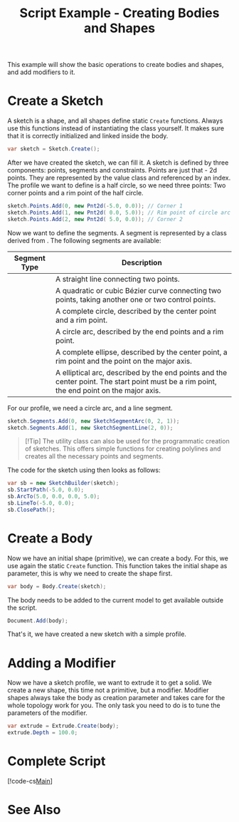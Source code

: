 ﻿---
uid: cb7fcf59-b5d0-42c4-938e-e8cdbe3edd05
title: Script Example - Creating Bodies and Shapes
---
This example will show the basic operations to create bodies and shapes, and add modifiers to it.

# Create a Sketch
A sketch is a shape, and all shapes define static `Create` functions. Always use this functions instead of instantiating the class yourself. It makes sure that it is correctly initialized and linked inside the body.

```cs
var sketch = Sketch.Create();
```

After we have created the sketch, we can fill it. A sketch is defined by three components: points, segments and constraints. Points are just that - 2d points. They are represented by the value class [](Macad.Occt.Pnt2d) and referenced by an index. The profile we want to define is a half circle, so we need three points: Two corner points and a rim point of the half circle.

```cs
sketch.Points.Add(0, new Pnt2d(-5.0, 0.0)); // Corner 1
sketch.Points.Add(1, new Pnt2d( 0.0, 5.0)); // Rim point of circle arc
sketch.Points.Add(2, new Pnt2d( 5.0, 0.0)); // Corner 2
```

Now we want to define the segments. A segment is represented by a class derived from [](Macad.Core.Shapes.SketchSegment). The following segments are available:

Segment Type | Description
-------------|-----------
[](Macad.Core.Shapes.SketchSegmentLine) | A straight line connecting two points.
[](Macad.Core.Shapes.SketchSegmentBezier) | A quadratic or cubic Bézier curve connecting two points, taking another one or two control points.
[](Macad.Core.Shapes.SketchSegmentCircle) | A complete circle, described by the center point and a rim point.
[](Macad.Core.Shapes.SketchSegmentArc) | A circle arc, described by the end points and a rim point.
[](Macad.Core.Shapes.SketchSegmentEllipse) | A complete ellipse, described by the center point, a rim point and the point on the major axis.
[](Macad.Core.Shapes.SketchSegmentEllipticalArc) | A elliptical arc, described by the end points and the center point. The start point must be a rim point, the end point on the major axis.

For our profile, we need a circle arc, and a line segment.

```cs
sketch.Segments.Add(0, new SketchSegmentArc(0, 2, 1));
sketch.Segments.Add(1, new SketchSegmentLine(2, 0));
```

> [!Tip] The utility class [](Macad.Core.Shapes.SketchBuilder) can also be used for the programmatic creation of sketches. This offers simple functions for creating polylines and creates all the necessary points and segments.

The code for the sketch using [](Macad.Core.Shapes.SketchBuilder) then looks as follows:
```cs
var sb = new SketchBuilder(sketch);
sb.StartPath(-5.0, 0.0);
sb.ArcTo(5.0, 0.0, 0.0, 5.0);
sb.LineTo(-5.0, 0.0);
sb.ClosePath();
```

# Create a Body
Now we have an initial shape (primitive), we can create a body. For this, we use again the static `Create` function. This function takes the initial shape as parameter, this is why we need to create the shape first.

```cs
var body = Body.Create(sketch);
```

The body needs to be added to the current model to get available outside the script.

```cs
Document.Add(body);
```

That's it, we have created a new sketch with a simple profile.

# Adding a Modifier
Now we have a sketch profile, we want to extrude it to get a solid. We create a new shape, this time not a primitive, but a modifier. Modifier shapes always take the body as creation parameter and takes care for the whole topology work for you. The only task you need to do is to tune the parameters of the modifier.

```cs
var extrude = Extrude.Create(body);
extrude.Depth = 100.0;
```

# Complete Script
[!code-cs[Main](Samples/CreateProfile.csx)]

# See Also
[](xref:dbef1051-1ced-4b54-89a5-64c02de1722d)
